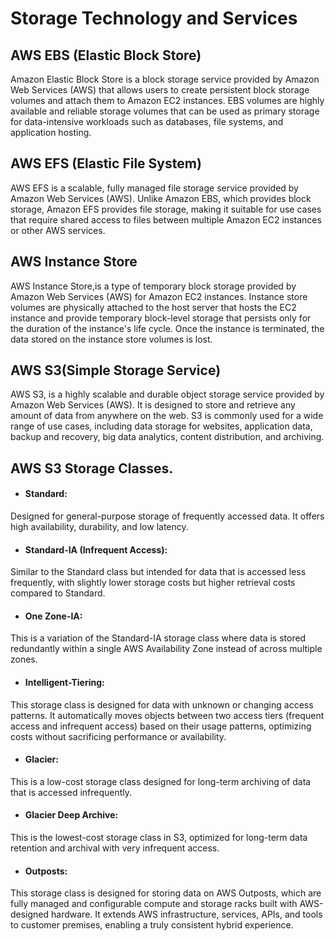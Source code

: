 # Storage Technology and Services

## AWS EBS (Elastic Block Store)

Amazon Elastic Block Store is a block storage service provided by Amazon Web Services (AWS) that allows users to create persistent block storage volumes and attach them to Amazon EC2 instances.
EBS volumes are highly available and reliable storage volumes that can be used as primary storage for data-intensive workloads such as databases, file systems, and application hosting. 

## AWS EFS (Elastic File System)

AWS EFS is a scalable, fully managed file storage service provided by Amazon Web Services (AWS).
Unlike Amazon EBS, which provides block storage, Amazon EFS provides file storage, making it suitable for use cases that require shared access to files between multiple Amazon EC2 instances or other AWS services.

## AWS Instance Store

AWS Instance Store,is a type of temporary block storage provided by Amazon Web Services (AWS) for Amazon EC2 instances. Instance store volumes are physically attached to the host server that hosts the EC2 instance and provide temporary block-level storage that persists only for the duration of the instance's life cycle. Once the instance is terminated, the data stored on the instance store volumes is lost.

## AWS S3(Simple Storage Service)

AWS S3, is a highly scalable and durable object storage service provided by Amazon Web Services (AWS). It is designed to store and retrieve any amount of data from anywhere on the web. S3 is commonly used for a wide range of use cases, including data storage for websites, application data, backup and recovery, big data analytics, content distribution, and archiving.

## AWS S3 Storage Classes.

* #### Standard:

Designed for general-purpose storage of frequently accessed data. It offers high availability, durability, and low latency.

* #### Standard-IA (Infrequent Access):	

Similar to the Standard class but intended for data that is accessed less frequently, with slightly lower storage costs but higher retrieval costs compared to Standard.

* #### One Zone-IA:

This is a variation of the Standard-IA storage class where data is stored redundantly within a single AWS Availability Zone instead of across multiple zones.

* #### Intelligent-Tiering:

This storage class is designed for data with unknown or changing access patterns. 
It automatically moves objects between two access tiers (frequent access and infrequent access) based on their usage patterns, optimizing costs without sacrificing performance or availability.

* #### Glacier:

This is a low-cost storage class designed for long-term archiving of data that is accessed infrequently.

* #### Glacier Deep Archive:

This is the lowest-cost storage class in S3, optimized for long-term data retention and archival with very infrequent access.

* #### Outposts:

This storage class is designed for storing data on AWS Outposts, which are fully managed and configurable compute and storage racks built with AWS-designed hardware. It extends AWS infrastructure, services, APIs, and tools to customer premises, enabling a truly consistent hybrid experience.